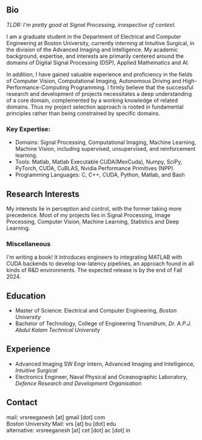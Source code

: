 ## Bio
*TLDR: I'm pretty good at Signal Processing, irrespective of context.*

I am a graduate student in the Department of Electrical and Computer Engineering at Boston University, currently interning at Intuitive Surgical, in the division of the Advanced Imaging and Intelligence. My academic background, expertise, and interests are primarily centered around the domains of Digital Signal Processing (DSP), Applied Mathematics and AI.

In addition, I have gained valuable experience and proficiency in the fields of Computer Vision, Computational Imaging, Autonomous Driving and High-Performance-Computing Programming. I firmly believe that the successful research and development of projects necessitates a deep understanding of a core domain, complemented by a working knowledge of related domains. Thus my project selection approach is rooted in fundamental principles rather than being constrained by specific domains.

### Key Expertise:
- Domains: Signal Processing, Computational Imaging, Machine Learning, Machine Vision, including supervised, unsupervised, and reinforcement learning.
- Tools: Matlab, Matlab Executable CUDA(MexCuda), Numpy, SciPy, PyTorch, CUDA, CuBLAS, Nvidia Performance Primitives (NPP).
- Programming Languages: C, C++, CUDA, Python, Matlab, and Bash

## Research Interests
My interests lie in perception and control, with the former taking more precedence. Most of my projects lies in Signal Processing, Image Processing, Computer Vision, Machine Learning, Statistics and Deep Learning. 

### Miscellaneous
I'm writing a book! It introduces engineers to integrating MATLAB with CUDA backends to develop low-latency pipelines, an approach found in all kinds of R&D environments. The expected release is by the end of Fall 2024. 

## Education
- Master of Science: Electrical and Computer Engineering, *Boston University*
- Bachelor of Technology, College of Engineering Trivandrum, *Dr. A.P.J. Abdul Kalam Technical University*

## Experience
- Advanced Imaging SW Engr Intern, Advanced Imaging and Intelligence, *Intuitive Surgical*
- Electronics Engineer, Naval Physical and Oceanographic Laboratory, *Defence Research and Development Organisation*



## Contact
mail: vrsreeganesh [at] gmail [dot] com  
Boston University Mail: vrs [at] bu [dot] edu  
alternative: vrsreeganesh [at] cet [dot] ac [dot] in
